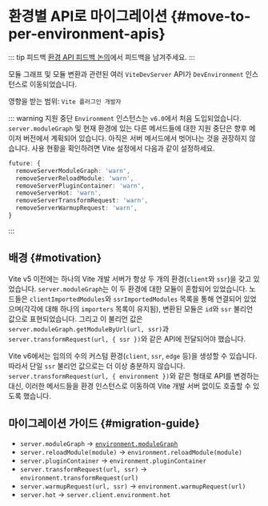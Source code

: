 # 환경별 API로 마이그레이션 {#move-to-per-environment-apis}

::: tip 피드백
[환경 API 피드백 논의](https://github.com/vitejs/vite/discussions/16358)에서 피드백을 남겨주세요.
:::

모듈 그래프 및 모듈 변환과 관련된 여러 `ViteDevServer` API가 `DevEnvironment` 인스턴스로 이동되었습니다.

영향을 받는 범위: `Vite 플러그인 개발자`

::: warning 지원 중단
`Environment` 인스턴스는 `v6.0`에서 처음 도입되었습니다. `server.moduleGraph` 및 현재 환경에 있는 다른 메서드들에 대한 지원 중단은 향후 메이저 버전에서 계획되어 있습니다. 아직은 서버 메서드에서 벗어나는 것을 권장하지 않습니다. 사용 현황을 확인하려면 Vite 설정에서 다음과 같이 설정하세요.

```ts
future: {
  removeServerModuleGraph: 'warn',
  removeServerReloadModule: 'warn',
  removeServerPluginContainer: 'warn',
  removeServerHot: 'warn',
  removeServerTransformRequest: 'warn',
  removeServerWarmupRequest: 'warn',
}
```

:::

## 배경 {#motivation}

Vite v5 이전에는 하나의 Vite 개발 서버가 항상 두 개의 환경(`client`와 `ssr`)을 갖고 있었습니다. `server.moduleGraph`는 이 두 환경에 대한 모듈이 혼합되어 있었습니다. 노드들은 `clientImportedModules`와 `ssrImportedModules` 목록을 통해 연결되어 있었으며(각각에 대해 하나의 `importers` 목록이 유지됨), 변환된 모듈은 `id`와 `ssr` 불리언 값으로 표현되었습니다. 그리고 이 불리언 값은 `server.moduleGraph.getModuleByUrl(url, ssr)`과 `server.transformRequest(url, { ssr })`와 같은 API에 전달되어야 했습니다.

Vite v6에서는 임의의 수의 커스텀 환경(`client`, `ssr`, `edge` 등)을 생성할 수 있습니다. 따라서 단일 `ssr` 불리언 값으로는 더 이상 충분하지 않습니다. `server.transformRequest(url, { environment })`와 같은 형태로 API를 변경하는 대신, 이러한 메서드들을 환경 인스턴스로 이동하여 Vite 개발 서버 없이도 호출할 수 있도록 했습니다.

## 마이그레이션 가이드 {#migration-guide}

- `server.moduleGraph` -> [`environment.moduleGraph`](/guide/api-environment-instances#separate-module-graphs)
- `server.reloadModule(module)` -> `environment.reloadModule(module)`
- `server.pluginContainer` -> `environment.pluginContainer`
- `server.transformRequest(url, ssr)` -> `environment.transformRequest(url)`
- `server.warmupRequest(url, ssr)` -> `environment.warmupRequest(url)`
- `server.hot` -> `server.client.environment.hot`
